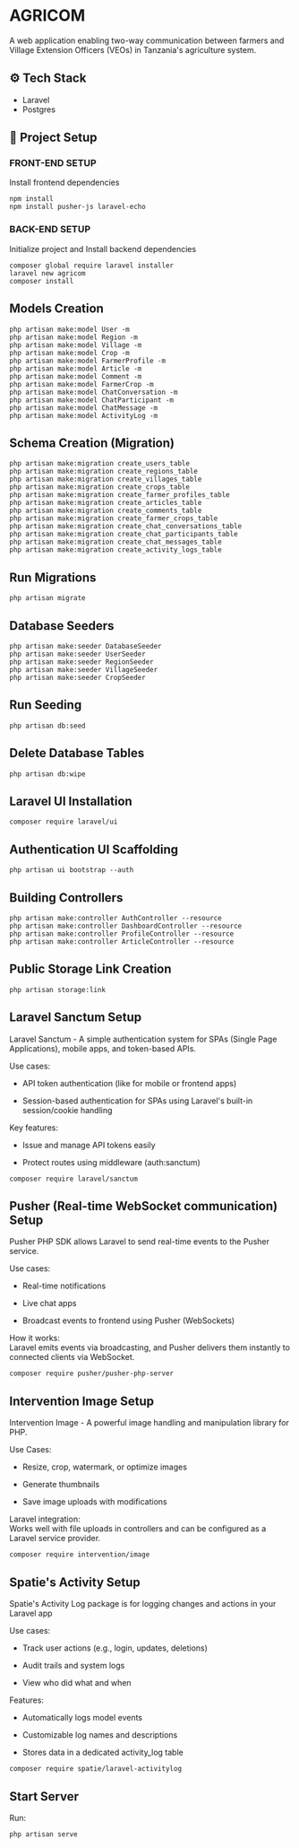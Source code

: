 # AGRICOM
A web application enabling two-way communication between farmers and Village Extension Officers (VEOs) in Tanzania's agriculture system.

## ⚙️ Tech Stack
+ Laravel
+ Postgres

## 🚀 Project Setup

### FRONT-END SETUP
Install frontend dependencies
```
npm install
npm install pusher-js laravel-echo
```

### BACK-END SETUP
Initialize project and Install backend dependencies
```
composer global require laravel installer
laravel new agricom
composer install
```

## Models Creation
```
php artisan make:model User -m
php artisan make:model Region -m
php artisan make:model Village -m
php artisan make:model Crop -m
php artisan make:model FarmerProfile -m
php artisan make:model Article -m
php artisan make:model Comment -m
php artisan make:model FarmerCrop -m
php artisan make:model ChatConversation -m
php artisan make:model ChatParticipant -m
php artisan make:model ChatMessage -m
php artisan make:model ActivityLog -m
```

## Schema Creation (Migration)
```
php artisan make:migration create_users_table
php artisan make:migration create_regions_table
php artisan make:migration create_villages_table
php artisan make:migration create_crops_table
php artisan make:migration create_farmer_profiles_table
php artisan make:migration create_articles_table
php artisan make:migration create_comments_table
php artisan make:migration create_farmer_crops_table
php artisan make:migration create_chat_conversations_table
php artisan make:migration create_chat_participants_table
php artisan make:migration create_chat_messages_table
php artisan make:migration create_activity_logs_table
```

## Run Migrations
```
php artisan migrate
```

## Database Seeders
```
php artisan make:seeder DatabaseSeeder
php artisan make:seeder UserSeeder
php artisan make:seeder RegionSeeder
php artisan make:seeder VillageSeeder
php artisan make:seeder CropSeeder
```

## Run Seeding
```
php artisan db:seed
```

## Delete Database Tables
```
php artisan db:wipe
```

## Laravel UI Installation
```
composer require laravel/ui
```

## Authentication UI Scaffolding
```
php artisan ui bootstrap --auth
```

## Building Controllers
```
php artisan make:controller AuthController --resource
php artisan make:controller DashboardController --resource
php artisan make:controller ProfileController --resource
php artisan make:controller ArticleController --resource
```

## Public Storage Link Creation
```
php artisan storage:link
```

## Laravel Sanctum Setup
Laravel Sanctum - A simple authentication system for SPAs (Single Page Applications), mobile apps, and token-based APIs.

Use cases:

+ API token authentication (like for mobile or frontend apps)

+ Session-based authentication for SPAs using Laravel's built-in session/cookie handling

Key features:

+ Issue and manage API tokens easily

+ Protect routes using middleware (auth:sanctum)

```
composer require laravel/sanctum
```

## Pusher (Real-time WebSocket communication) Setup
Pusher PHP SDK allows Laravel to send real-time events to the Pusher service.

Use cases:

+ Real-time notifications

+ Live chat apps

+ Broadcast events to frontend using Pusher (WebSockets)

How it works:
<br>
Laravel emits events via broadcasting, and Pusher delivers them instantly to connected clients via WebSocket.

```
composer require pusher/pusher-php-server
```

## Intervention Image Setup
Intervention Image - A powerful image handling and manipulation library for PHP.

Use Cases:
+ Resize, crop, watermark, or optimize images

+ Generate thumbnails

+ Save image uploads with modifications

Laravel integration:
<br>
Works well with file uploads in controllers and can be configured as a Laravel service provider.

```
composer require intervention/image
```

## Spatie's Activity Setup
Spatie's Activity Log package is for logging changes and actions in your Laravel app

Use cases:

+ Track user actions (e.g., login, updates, deletions)

+ Audit trails and system logs

+ View who did what and when

Features:

+ Automatically logs model events

+ Customizable log names and descriptions

+ Stores data in a dedicated activity_log table

```
composer require spatie/laravel-activitylog
```

## Start Server
Run:
```
php artisan serve
```